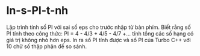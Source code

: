 # In-s-PI-t-nh
Lập trình tính số PI với sai số eps cho trước nhập từ bàn phím. Biết rằng số PI tính theo công thức: PI = 4 - 4/3 + 4/5 - 4/7 +... tính tổng các số hạng có giá trị không nhỏ hơn eps. In ra số PI tính được và số PI của Turbo C++ với 10 chữ số thập phân để so sánh.
